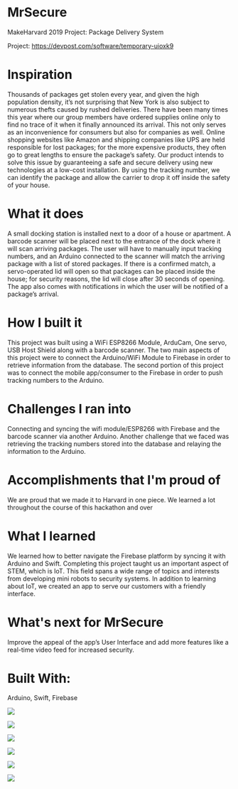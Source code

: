 # MrSecure
MakeHarvard 2019 Project: Package Delivery System

Project: https://devpost.com/software/temporary-uioxk9

# Inspiration
Thousands of packages get stolen every year, and given the high population density, it’s not surprising that New York is also subject to numerous thefts caused by rushed deliveries. There have been many times this year where our group members have ordered supplies online only to find no trace of it when it finally announced its arrival. This not only serves as an inconvenience for consumers but also for companies as well. Online shopping websites like Amazon and shipping companies like UPS are held responsible for lost packages; for the more expensive products, they often go to great lengths to ensure the package’s safety. Our product intends to solve this issue by guaranteeing a safe and secure delivery using new technologies at a low-cost installation. By using the tracking number, we can identify the package and allow the carrier to drop it off inside the safety of your house.

# What it does
A small docking station is installed next to a door of a house or apartment. A barcode scanner will be placed next to the entrance of the dock where it will scan arriving packages. The user will have to manually input tracking numbers, and an Arduino connected to the scanner will match the arriving package with a list of stored packages. If there is a confirmed match, a servo-operated lid will open so that packages can be placed inside the house; for security reasons, the lid will close after 30 seconds of opening. The app also comes with notifications in which the user will be notified of a package’s arrival.

# How I built it
This project was built using a WiFi ESP8266 Module, ArduCam, One servo, USB Host Shield along with a barcode scanner. The two main aspects of this project were to connect the Arduino/WiFi Module to Firebase in order to retrieve information from the database. The second portion of this project was to connect the mobile app/consumer to the Firebase in order to push tracking numbers to the Arduino.

# Challenges I ran into
Connecting and syncing the wifi module/ESP8266 with Firebase and the barcode scanner via another Arduino. Another challenge that we faced was retrieving the tracking numbers stored into the database and relaying the information to the Arduino.

# Accomplishments that I'm proud of
We are proud that we made it to Harvard in one piece. We learned a lot throughout the course of this hackathon and over

# What I learned
We learned how to better navigate the Firebase platform by syncing it with Arduino and Swift. Completing this project taught us an important aspect of STEM, which is IoT. This field spans a wide range of topics and interests from developing mini robots to security systems. In addition to learning about IoT, we created an app to serve our customers with a friendly interface.

# What's next for MrSecure
Improve the appeal of the app’s User Interface and add more features like a real-time video feed for increased security.

# Built With:
Arduino, Swift, Firebase

![](20190203_114736.jpg)

![](IMG_8428.jpg)

![](IMG_8429.jpg)

![](IMG_8430.jpg)

![](20190203_012126.jpg)

![](20190202_094717.jpg)
